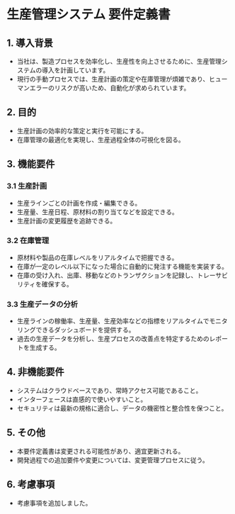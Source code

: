 # 生産管理システム 要件定義書

## 1. 導入背景
- 当社は、製造プロセスを効率化し、生産性を向上させるために、生産管理システムの導入を計画しています。
- 現行の手動プロセスでは、生産計画の策定や在庫管理が煩雑であり、ヒューマンエラーのリスクが高いため、自動化が求められています。

## 2. 目的
- 生産計画の効率的な策定と実行を可能にする。
- 在庫管理の最適化を実現し、生産過程全体の可視化を図る。

## 3. 機能要件
### 3.1 生産計画
- 生産ラインごとの計画を作成・編集できる。
- 生産量、生産日程、原材料の割り当てなどを設定できる。
- 生産計画の変更履歴を追跡できる。

### 3.2 在庫管理
- 原材料や製品の在庫レベルをリアルタイムで把握できる。
- 在庫が一定のレベル以下になった場合に自動的に発注する機能を実装する。
- 在庫の受け入れ、出庫、移動などのトランザクションを記録し、トレーサビリティを確保する。

### 3.3 生産データの分析
- 生産ラインの稼働率、生産量、生産効率などの指標をリアルタイムでモニタリングできるダッシュボードを提供する。
- 過去の生産データを分析し、生産プロセスの改善点を特定するためのレポートを生成する。

## 4. 非機能要件
- システムはクラウドベースであり、常時アクセス可能であること。
- インターフェースは直感的で使いやすいこと。
- セキュリティは最新の規格に適合し、データの機密性と整合性を保つこと。

## 5. その他
- 本要件定義書は変更される可能性があり、適宜更新される。
- 開発過程での追加要件や変更については、変更管理プロセスに従う。

## 6. 考慮事項
- 考慮事項を追加しました。